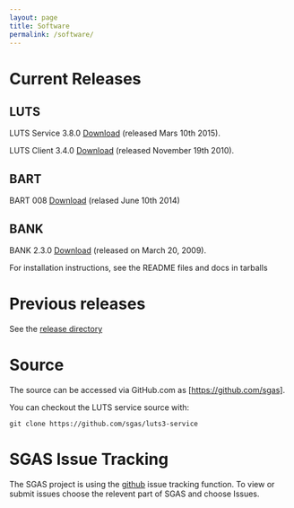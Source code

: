 ```yaml
---
layout: page
title: Software
permalink: /software/
---
```

# Current Releases


## LUTS


LUTS Service 3.8.0 [Download](http://www.sgas.se/releases/sgas-luts-service-3.8.0.tar.gz) (released Mars 10th 2015).

LUTS Client 3.4.0 [Download](http://www.sgas.se/releases/sgas-luts-client-3.4.0.tar.gz) (released November 19th 2010).


## BART

BART 008 [Download](http://www.sgas.se/releases/sgas-bart-008.tar.gz) (relased June 10th 2014)


## BANK

BANK 2.3.0 [Download](http://www.sgas.se/releases/sgas-2.2.0.tar.gz) (released on March 20, 2009).

For installation instructions, see the README files and docs in tarballs

# Previous releases

See the [release directory](http://www.sgas.se/releases/)

# Source

The source can be accessed via GitHub.com as [https://github.com/sgas].

You can checkout the LUTS service source with:

  ```
  git clone https://github.com/sgas/luts3-service
  ```

# SGAS Issue Tracking

The SGAS project is using the [github](https://github.com/sgas/) issue
tracking function. To view or submit issues choose the relevent part of
SGAS and choose Issues.

